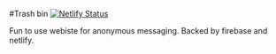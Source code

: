 #Trash bin
[![Netlify Status](https://api.netlify.com/api/v1/badges/bc9bb57a-1c04-41f9-a849-fefe0b429dd4/deploy-status)](https://app.netlify.com/sites/elated-shirley-5a8b41/deploys)

Fun to use webiste for anonymous messaging.
Backed by firebase and netlify.

